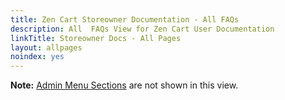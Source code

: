 ```yaml
---
title: Zen Cart Storeowner Documentation - All FAQs 
description: All  FAQs View for Zen Cart User Documentation
linkTitle: Storeowner Docs - All Pages
layout: allpages
noindex: yes
---
```


**Note:** [Admin Menu Sections](/user/admin_pages/menu_sections/) are not shown in this view. 

